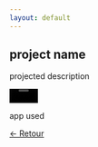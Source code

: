 ```yaml
---
layout: default
---
```


## project name

projected description

<video width="50vw" controls autoplay loop>
  <source src="../assets/3D/Pluie_tunnel/underwater_tunnel.mp4" type="video/mp4">
Your browser does not support the video tag.
</video>

app used


<a href="Page_Projets.html" class="btn"> &#x2190; Retour</a>